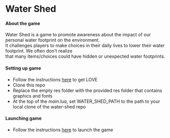 # Water Shed

#### About the game
Water Shed is a game to promote awareness about the impact of our personal water footprint on the environment.   
It challenges players to make choices in their daily lives to lower their water footprint. We often don't realize   
that many items/choices could have hidden or unexpected water footprints.

#### Setting up game

- Follow the instructions [here](https://love2d.org/wiki/Getting_Started) to get LOVE
- Clone this repo
- Replace the empty res folder with the provided res folder that contains graphics and fonts
- At the top of the *main.lua*, set WATER_SHED_PATH to the path to your local clone of the water-shed repo

#### Launching game

- Follow the instructions [here](https://love2d.org/wiki/Getting_Started) to launch the game